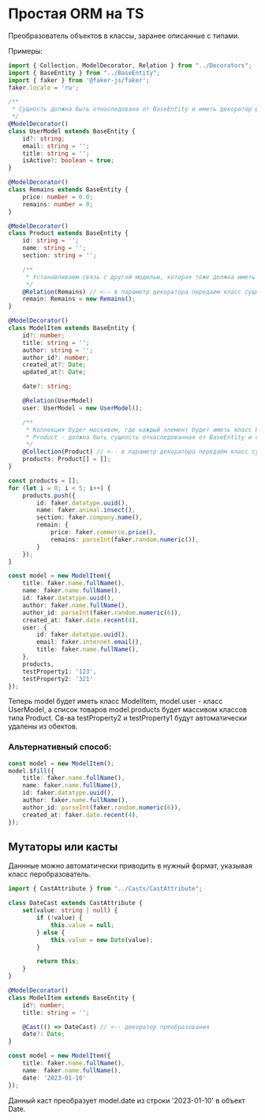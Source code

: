 # Простая ORM на TS
Преобразователь объектов в классы, заранее описанные с типами.

Примеры:
```typescript
import { Collection, ModelDecorator, Relation } from "../Decorators";
import { BaseEntity } from "../BaseEntity";
import { faker } from '@faker-js/faker';
faker.locale = 'ru';

/**
 * Сущность должна быть отнаследована от BaseEntity и иметь декоратор @ModelDecorator()
 */
@ModelDecorator()
class UserModel extends BaseEntity {
	id?: string;
	email: string = '';
	title: string = '';
	isActive?: boolean = true;
}

@ModelDecorator()
class Remains extends BaseEntity {
	price: number = 0.0;
	remains: number = 0;
}

@ModelDecorator()
class Product extends BaseEntity {
	id: string = '';
	name: string = '';
	section: string = '';

	/**
	 * Устанавливаем связь с другой моделью, которая тоже должна иметь @ModelDecorator() и отнаследована от BaseEntity
	 */
	@Relation(Remains) // <-- в параметр декоратора передаем класс сущности, в которую преобразовать св-во
	remain: Remains = new Remains();
}

@ModelDecorator()
class ModelItem extends BaseEntity {
	id?: number;
	title: string = '';
	author: string = '';
	author_id?: number;
	created_at?: Date;
	updated_at?: Date;

	date?: string;

	@Relation(UserModel)
	user: UserModel = new UserModel();

	/**
	 * Коллекция будет массивом, где каждый элемент будет иметь класс Product.
	 * Product - должна быть сущность отнаследованная от BaseEntity и с декоратором @ModelDecorator()
	 */
	@Collection(Product) // <-- в параметр декоратора передаём класс сущности, который будет иметь каждый элмент массива
	products: Product[] = [];
}

const products = [];
for (let i = 0; i < 5; i++) {
	products.push({
		id: faker.datatype.uuid(),
		name: faker.animal.insect(),
		section: faker.company.name(),
		remain: {
			price: faker.commerce.price(),
			remains: parseInt(faker.random.numeric()),
		}
	});
}

const model = new ModelItem({
	title: faker.name.fullName(),
	name: faker.name.fullName(),
	id: faker.datatype.uuid(),
	author: faker.name.fullName(),
	author_id: parseInt(faker.random.numeric(6)),
	created_at: faker.date.recent(4),
	user: {
		id: faker.datatype.uuid(),
		email: faker.internet.email(),
		title: faker.name.fullName(),
	},
	products,
	testProperty1: '123',
	testProperty2: '321'
});
```
Теперь model будет иметь класс ModelItem, model.user - класс UserModel,
а список товаров model.products будет массивом классов типа Product.
Св-ва testProperty2 и testProperty1 будут автоматически удалены из обектов.

### Альтернативный способ:
```typescript
const model = new ModelItem();
model.$fill({
	title: faker.name.fullName(),
	name: faker.name.fullName(),
	id: faker.datatype.uuid(),
	author: faker.name.fullName(),
	author_id: parseInt(faker.random.numeric(6)),
	created_at: faker.date.recent(4),
});
```
## Мутаторы или касты
Даннные можно автоматически приводить в нужный формат, указывая класс перобразователь.
```typescript
import { CastAttribute } from "../Casts/CastAttribute";

class DateCast extends CastAttribute {
	set(value: string | null) {
		if (!value) {
			this.value = null;
		} else {
			this.value = new Date(value);
		}

		return this;
	}
}

@ModelDecorator()
class ModelItem extends BaseEntity {
	id?: number;
	title: string = '';

	@Cast(() => DateCast) // <-- декоратор преобразования
	date?: Date;
}

const model = new ModelItem({
	title: faker.name.fullName(),
	name: faker.name.fullName(),
	date: '2023-01-10'
});
```
Данный каст преобразует model.date из строки '2023-01-10' в объект Date.
